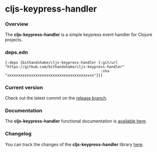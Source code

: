 
# cljs-keypress-handler

### Overview

The <strong>cljs-keypress-handler</strong> is a simple keypress event handler for Clojure projects.

### deps.edn

```
{:deps {bithandshake/cljs-keypress-handler {:git/url "https://github.com/bithandshake/cljs-keypress-handler"
                                            :sha     "xxxxxxxxxxxxxxxxxxxxxxxxxxxxxxxxxxxxxxxx"}}}
```

### Current version

Check out the latest commit on the [release branch](https://github.com/bithandshake/cljs-keypress-handler/tree/release).

### Documentation

The <strong>cljs-keypress-handler</strong> functional documentation is [available here](https://bithandshake.github.io/cljs-keypress-handler).

### Changelog

You can track the changes of the <strong>cljs-keypress-handler</strong> library [here](CHANGES.md).
